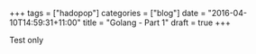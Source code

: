 +++
tags =  ["hadopop"]
categories = ["blog"]
date = "2016-04-10T14:59:31+11:00"
title = "Golang - Part 1"
draft = true
+++

Test only